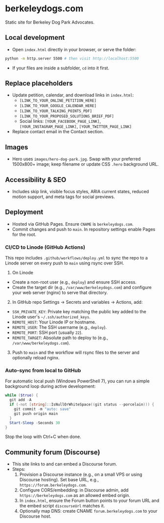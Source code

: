 # berkeleydogs.com

Static site for Berkeley Dog Park Advocates.

## Local development

- Open `index.html` directly in your browser, or serve the folder:

```bash
python -m http.server 5500 # then visit http://localhost:5500
```
- If your files are inside a subfolder, `cd` into it first.

## Replace placeholders

- Update petition, calendar, and download links in `index.html`:
  - `[LINK_TO_YOUR_ONLINE_PETITION_HERE]`
  - `[LINK_TO_YOUR_GOOGLE_CALENDAR_HERE]`
  - `[LINK_TO_YOUR_TALKING_POINTS_PDF]`
  - `[LINK_TO_YOUR_PROPOSED_SOLUTIONS_BRIEF_PDF]`
  - Social links: `[YOUR_FACEBOOK_PAGE_LINK]`, `[YOUR_INSTAGRAM_PAGE_LINK]`, `[YOUR_TWITTER_PAGE_LINK]`
- Replace contact email in the Contact section.

## Images

- Hero uses `images/hero-dog-park.jpg`. Swap with your preferred 1500x800+ image; keep filename or update CSS `.hero` background URL.

## Accessibility & SEO

- Includes skip link, visible focus styles, ARIA current states, reduced motion support, and meta tags for social previews.

## Deployment

- Hosted via GitHub Pages. Ensure `CNAME` is `berkeleydogs.com`.
- Commit changes and push to `main`. In repository settings enable Pages for the root.

### CI/CD to Linode (GitHub Actions)

This repo includes `.github/workflows/deploy.yml` to sync the repo to a Linode server on every push to `main` using rsync over SSH.

1) On Linode
- Create a non-root user (e.g., `deploy`) and ensure SSH access.
- Create the target dir (e.g., `/var/www/berkeleydogs.com`) and configure your web server (nginx) to serve that directory.

2) In GitHub repo Settings → Secrets and variables → Actions, add:
- `SSH_PRIVATE_KEY`: Private key matching the public key added to the Linode user's `~/.ssh/authorized_keys`.
- `REMOTE_HOST`: Your Linode IP or hostname.
- `REMOTE_USER`: The SSH username (e.g., `deploy`).
- `REMOTE_PORT`: SSH port (usually `22`).
- `REMOTE_TARGET`: Absolute path to deploy to (e.g., `/var/www/berkeleydogs.com`).

3) Push to `main` and the workflow will rsync files to the server and optionally reload nginx.

### Auto-sync from local to GitHub

For automatic local push (Windows PowerShell 7), you can run a simple background loop during active development:

```powershell
while ($true) {
  git add -A
  if (-not [string]::IsNullOrWhiteSpace((git status --porcelain))) {
    git commit -m "auto: save"
    git push origin main
  }
  Start-Sleep -Seconds 30
}
```

Stop the loop with Ctrl+C when done.

## Community forum (Discourse)

- This site links to and can embed a Discourse forum.
- Steps:
  1. Provision a Discourse instance (e.g., on a small VPS or using Discourse hosting). Set base URL, e.g., `https://forum.berkeleydogs.com`.
  2. Configure CORS/embedding: in Discourse admin, add `https://berkeleydogs.com` as an allowed embed origin.
  3. In `index.html`, ensure the Forum button points to your forum URL and the embed script `discourseUrl` matches it.
  4. Optionally map DNS: create CNAME `forum.berkeleydogs.com` to your Discourse host.
